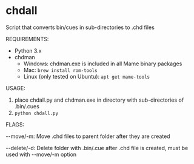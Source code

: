 # chdall
Script that converts bin/cues in sub-directories to .chd files

REQUIREMENTS:
- Python 3.x 
- chdman
  - Windows: chdman.exe is included in all Mame binary packages
  - Mac: `brew install rom-tools`
  - Linux (only tested on Ubuntu): `apt get mame-tools`

USAGE:
1. place chdall.py and chdman.exe in directory with sub-directories of .bin/.cues
2. `python chdall.py`

FLAGS:

--move/-m: Move .chd files to parent folder after they are created

--delete/-d: Delete folder with .bin/.cue after .chd file is created, must be used with --move/-m option
